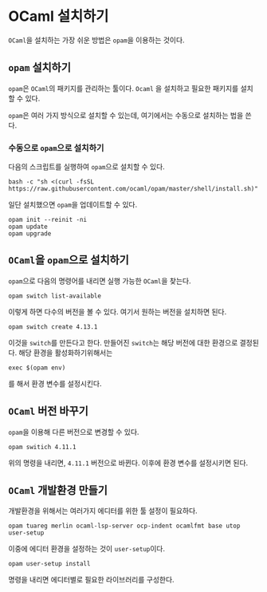 # OCaml 설치하기

`OCaml`을 설치하는 가장 쉬운 방법은 `opam`을 이용하는 것이다.

## `opam` 설치하기

`opam`은 `OCaml`의 패키지를 관리하는 툴이다. `Ocaml` 을 설치하고 필요한 패키지를 설치할 수 있다.

`opam`은 여러 가지 방식으로 설치할 수 있는데, 여기에서는 수동으로 설치하는 법을 쓴다.

### 수동으로 `opam`으로 설치하기

다음의 스크립트를 실행하여 `opam`으로 설치할 수 있다.

```
bash -c "sh <(curl -fsSL https://raw.githubusercontent.com/ocaml/opam/master/shell/install.sh)"
```

일단 설치했으면 `opam`을 업데이트할 수 있다.

```
opam init --reinit -ni
opam update
opam upgrade
```


## `OCaml`을 `opam`으로 설치하기

`opam`으로 다음의 명령어를 내리면 실행 가능한 `OCaml`을 찾는다.

```
opam switch list-available
```

이렇게 하면 다수의 버전을 볼 수 있다. 여기서 원하는 버전을 설치하면 된다.

```
opam switch create 4.13.1
```

이것을 `switch`를 만든다고 한다. 만들어진 `switch`는 해당 버전에 대한 환경으로 결정된다. 해당 환경을 활성화하기위해서는 

```
exec $(opam env)
```

를 해서 환경 변수를 설정시킨다.

## `OCaml` 버전 바꾸기 

`opam`을 이용해 다른 버전으로 변경할 수 있다.

```
opam switich 4.11.1
```

위의 명령을 내리면, `4.11.1` 버전으로 바뀐다. 이후에 환경 변수를 설정시키면 된다.

## `OCaml` 개발환경 만들기

개발환경을 위해서는 여러가지 에디터를 위한 툴 설정이 필요하다.

```
opam tuareg merlin ocaml-lsp-server ocp-indent ocamlfmt base utop user-setup
```

이중에 에디터 환경을 설정하는 것이 `user-setup`이다. 

```
opam user-setup install
```

명령을 내리면 에디터별로 필요한 라이브러리를 구성한다.



